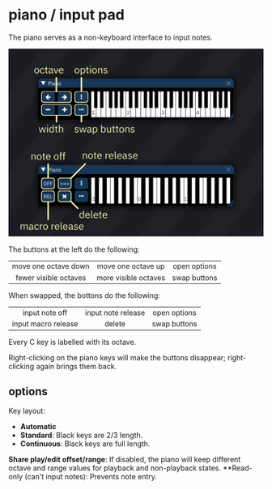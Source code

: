 # piano / input pad

The piano serves as a non-keyboard interface to input notes.

![piano chart](piano.png)

The buttons at the left do the following:

|  |  |  |
| :---: | :---: | :---: |
| move one octave down | move one octave up | open options |
| fewer visible octaves | more visible octaves | swap buttons |

When swapped, the bottons do the following:

|  |  |  |
| :---: | :---: | :---: |
| input note off | input note release | open options |
| input macro release | delete | swap buttons |

Every C key is labelled with its octave.

Right-clicking on the piano keys will make the buttons disappear; right-clicking again brings them back.

## options

Key layout:
- **Automatic**
- **Standard**: Black keys are 2/3 length.
- **Continuous**: Black keys are full length.

**Share play/edit offset/range**: If disabled, the piano will keep different octave and range values for playback and non-playback states.
**Read-only (can't input notes): Prevents note entry.